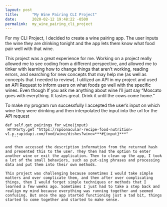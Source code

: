 ```yaml
---
layout: post
title:      "My Wine Pairing CLI Project"
date:       2020-02-12 19:48:22 -0500
permalink:  my_wine_pairing_cli_project
---
```



For my CLI Project, I decided to create a wine pairing app. The user inputs the wine they are drinking tonight and the app lets them know what food pair well with that wine. 

This project was a great experience for me. Working on a project really allowed me to see coding from a different perspective, and allowed me to tinker with learning how to change things that aren’t working, reading errors, and searching for new concepts that may help me (as well as concepts that I needed to review). I utilized an API in my project and used an API Request to inform users on what foods go well with the specific wines. Even though If you ask me anything about wine I’ll just say “Moscato goes with everything. It tastes great. Drink it until the cows come home.” 

 To make my program run successfully I accepted the user’s input on which wine they were drinking and then interpolated the input into the url for the API request 
 
 ```
 def self.get_pairings_for_wine(input)
  HTTParty.get "https://spoonacular-recipe-food-nutrition-v1.p.rapidapi.com/food/wine/dishes?wine=***#{input}***"
	``` 
	
and then accessed the description information from the returned hash and presented this to the user. They then had the option to enter another wine or exit the application. Then to clean up the app, I took a lot of the small behaviors, such as put-sing phrases and processing data and put them into their own methods. 

This project was challenging because sometimes I would take simple matters and over complicate them, and then after over complicating things, then I would forget simple techniques or methods that I learned a few weeks ago. Sometimes I just had to take a step back and realign my mind because everything was running together and seemed confusing. But once the app started functioning just a tad bit, things started to come together and started to make sense. 
